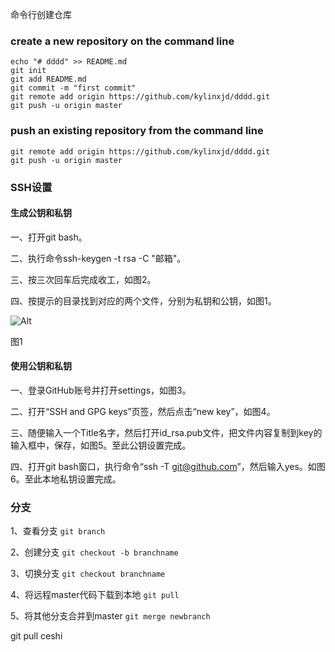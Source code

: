 命令行创建仓库


### create a new repository on the command line
```
echo "# dddd" >> README.md
git init
git add README.md
git commit -m "first commit"
git remote add origin https://github.com/kylinxjd/dddd.git
git push -u origin master
```


### push an existing repository from the command line
```
git remote add origin https://github.com/kylinxjd/dddd.git
git push -u origin master
```

### SSH设置

#### 生成公钥和私钥
一、打开git bash。

二、执行命令ssh-keygen -t rsa -C "邮箱"。

三、按三次回车后完成收工，如图2。

四、按提示的目录找到对应的两个文件，分别为私钥和公钥，如图1。

![Alt](https://img-blog.csdnimg.cn/20190706223006129.png)

图1 


#### 使用公钥和私钥
一、登录GitHub账号并打开settings，如图3。

二、打开“SSH and GPG keys”页签，然后点击“new key”，如图4。

三、随便输入一个Title名字，然后打开id_rsa.pub文件，把文件内容复制到key的输入框中，保存，如图5。至此公钥设置完成。

四、打开git bash窗口，执行命令“ssh -T git@github.com”，然后输入yes。如图6。至此本地私钥设置完成。



### 分支
1、查看分支
`git branch`

2、创建分支
`git checkout -b branchname`

3、切换分支
`git checkout branchname`

4、将远程master代码下载到本地
`git pull`

5、将其他分支合并到master
`git merge newbranch`











git pull ceshi

